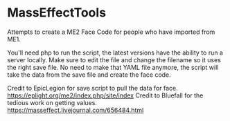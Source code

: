 # MassEffectTools
Attempts to create a ME2 Face Code for people who have imported from ME1.

You'll need php to run the script, the latest versions have the ability to run a server locally.
Make sure to edit the file and change the filename so it uses the right save file.
No need to make that YAML file anymore, the script will take the data from the save file and create the face code.

Credit to EpicLegion for save script to pull the data for face.
https://eplight.org/me2/index.php/site/index
Credit to Bluefall for the tedious work on getting values.
https://masseffect.livejournal.com/656484.html
